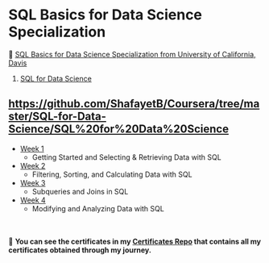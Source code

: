# SQL Basics for Data Science Specialization

 🔶 <a href="https://www.coursera.org/specializations/learn-sql-basics-data-science">SQL Basics for Data Science Specialization from University of California, Davis</a>
<!--<strong><p>✳Specialization on Coursera by University of California, Davis </strong> https://www.coursera.org/specializations/learn-sql-basics-data-science</p>-->
  
  
1. [SQL for Data Science](https://github.com/ShafayetB/Coursera/tree/master/SQL-for-Data-Science/SQL%20for%20Data%20Science)


## https://github.com/ShafayetB/Coursera/tree/master/SQL-for-Data-Science/SQL%20for%20Data%20Science

- [Week 1](https://github.com/ShafayetB/Coursera/tree/master/SQL-for-Data-Science/SQL%20for%20Data%20Science/Week%201)
  - Getting Started and Selecting & Retrieving Data with SQL
- [Week 2](https://github.com/ShafayetB/Coursera/tree/master/SQL-for-Data-Science/SQL%20for%20Data%20Science/Week%202)
  - Filtering, Sorting, and Calculating Data with SQL
- [Week 3](https://github.com/ShafayetB/Coursera/tree/master/SQL-for-Data-Science/SQL%20for%20Data%20Science/Week%203)
  - Subqueries and Joins in SQL
- [Week 4](https://github.com/ShafayetB/Coursera/tree/master/SQL-for-Data-Science/SQL%20for%20Data%20Science/Week%204)
  - Modifying and Analyzing Data with SQL  



<br/><br/>
🔷 **You can see the certificates in my <a href="https://github.com/ShafayetB/Certificates">Certificates Repo</a> that contains all my certificates obtained through my journey.** 
<br/>
